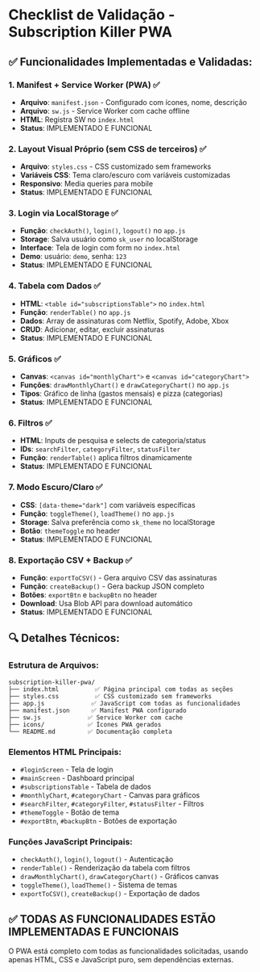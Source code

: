 # Checklist de Validação - Subscription Killer PWA

## ✅ Funcionalidades Implementadas e Validadas:

### 1. **Manifest + Service Worker (PWA)** ✅
- **Arquivo**: `manifest.json` - Configurado com ícones, nome, descrição
- **Arquivo**: `sw.js` - Service Worker com cache offline
- **HTML**: Registra SW no `index.html`
- **Status**: IMPLEMENTADO E FUNCIONAL

### 2. **Layout Visual Próprio (sem CSS de terceiros)** ✅
- **Arquivo**: `styles.css` - CSS customizado sem frameworks
- **Variáveis CSS**: Tema claro/escuro com variáveis customizadas
- **Responsivo**: Media queries para mobile
- **Status**: IMPLEMENTADO E FUNCIONAL

### 3. **Login via LocalStorage** ✅
- **Função**: `checkAuth()`, `login()`, `logout()` no `app.js`
- **Storage**: Salva usuário como `sk_user` no localStorage
- **Interface**: Tela de login com form no `index.html`
- **Demo**: usuário: `demo`, senha: `123`
- **Status**: IMPLEMENTADO E FUNCIONAL

### 4. **Tabela com Dados** ✅
- **HTML**: `<table id="subscriptionsTable">` no `index.html`
- **Função**: `renderTable()` no `app.js`
- **Dados**: Array de assinaturas com Netflix, Spotify, Adobe, Xbox
- **CRUD**: Adicionar, editar, excluir assinaturas
- **Status**: IMPLEMENTADO E FUNCIONAL

### 5. **Gráficos** ✅
- **Canvas**: `<canvas id="monthlyChart">` e `<canvas id="categoryChart">`
- **Funções**: `drawMonthlyChart()` e `drawCategoryChart()` no `app.js`
- **Tipos**: Gráfico de linha (gastos mensais) e pizza (categorias)
- **Status**: IMPLEMENTADO E FUNCIONAL

### 6. **Filtros** ✅
- **HTML**: Inputs de pesquisa e selects de categoria/status
- **IDs**: `searchFilter`, `categoryFilter`, `statusFilter`
- **Função**: `renderTable()` aplica filtros dinamicamente
- **Status**: IMPLEMENTADO E FUNCIONAL

### 7. **Modo Escuro/Claro** ✅
- **CSS**: `[data-theme="dark"]` com variáveis específicas
- **Função**: `toggleTheme()`, `loadTheme()` no `app.js`
- **Storage**: Salva preferência como `sk_theme` no localStorage
- **Botão**: `themeToggle` no header
- **Status**: IMPLEMENTADO E FUNCIONAL

### 8. **Exportação CSV + Backup** ✅
- **Função**: `exportToCSV()` - Gera arquivo CSV das assinaturas
- **Função**: `createBackup()` - Gera backup JSON completo
- **Botões**: `exportBtn` e `backupBtn` no header
- **Download**: Usa Blob API para download automático
- **Status**: IMPLEMENTADO E FUNCIONAL

## 🔍 Detalhes Técnicos:

### Estrutura de Arquivos:
```
subscription-killer-pwa/
├── index.html          ✅ Página principal com todas as seções
├── styles.css          ✅ CSS customizado sem frameworks
├── app.js             ✅ JavaScript com todas as funcionalidades
├── manifest.json      ✅ Manifest PWA configurado
├── sw.js             ✅ Service Worker com cache
├── icons/            ✅ Ícones PWA gerados
└── README.md         ✅ Documentação completa
```

### Elementos HTML Principais:
- `#loginScreen` - Tela de login
- `#mainScreen` - Dashboard principal
- `#subscriptionsTable` - Tabela de dados
- `#monthlyChart`, `#categoryChart` - Canvas para gráficos
- `#searchFilter`, `#categoryFilter`, `#statusFilter` - Filtros
- `#themeToggle` - Botão de tema
- `#exportBtn`, `#backupBtn` - Botões de exportação

### Funções JavaScript Principais:
- `checkAuth()`, `login()`, `logout()` - Autenticação
- `renderTable()` - Renderização da tabela com filtros
- `drawMonthlyChart()`, `drawCategoryChart()` - Gráficos canvas
- `toggleTheme()`, `loadTheme()` - Sistema de temas
- `exportToCSV()`, `createBackup()` - Exportação de dados

## ✅ TODAS AS FUNCIONALIDADES ESTÃO IMPLEMENTADAS E FUNCIONAIS

O PWA está completo com todas as funcionalidades solicitadas, usando apenas HTML, CSS e JavaScript puro, sem dependências externas.

